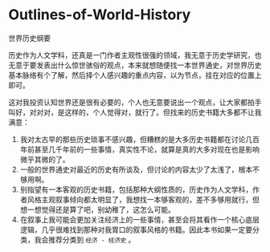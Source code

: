 # Outlines-of-World-History
世界历史纲要

历史作为人文学科，还真是一门作者主观性很强的领域，我无意于历史学研究，也无意于要发表出什么惊世骇俗的观点，本来就想随便找一本世界通史，对世界历史基本脉络有个了解，然后择个人感兴趣的重点内容，以为节点，挂在对应的位置上即可。

这对我投资认知世界还是很有必要的，个人也无意要说出一个观点，让大家都拍手叫好，对对对，是这样的，个人觉得对，就行了。但找来的历史书籍大多都不让我满意：

1. 我对太古早的那些历史琐事不感兴趣，但糟糕的是大多历史书籍都在讨论几百年前甚至几千年前的一些事情，真实性不论，就算是真的大多对现在也是影响微乎其微的了。
2. 一般的世界通史对最近的历史有所谈及，但讨论的内容太少了太浅了，根本不够用啊。
3. 别指望有一本客观的历史书籍，包括那种大纲性质的，历史作为人文学科，作者风格主观叙事倾向都太明显了，我想找一本够客观的，差不多够用就行，但想一想觉得还是算了吧，别幼稚了，这怎么可能。
4. 在叙事上我可能会更加关注经济上的一些事情，甚至会将其看作一个核心底层逻辑，几乎很难找到那种对我胃口的叙事风格的书籍。因此本书如果一定要分类，我会推荐分类到 `经济 - 经济史` 。



